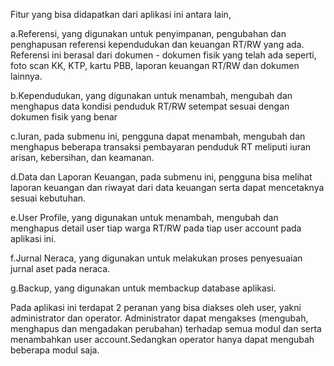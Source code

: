 Fitur yang bisa didapatkan dari aplikasi ini antara lain,

a.Referensi, yang digunakan untuk penyimpanan, pengubahan dan penghapusan referensi kependudukan dan keuangan RT/RW yang ada. Referensi ini berasal dari dokumen - dokumen fisik yang telah ada seperti, foto scan KK, KTP, kartu PBB, laporan keuangan RT/RW dan dokumen lainnya.

b.Kependudukan, yang digunakan untuk menambah, mengubah dan menghapus data kondisi penduduk RT/RW setempat sesuai dengan dokumen fisik yang benar

c.Iuran, pada submenu ini, pengguna dapat menambah, mengubah dan menghapus beberapa transaksi pembayaran penduduk RT meliputi iuran arisan, kebersihan, dan keamanan.

d.Data dan Laporan Keuangan, pada submenu ini, pengguna bisa melihat laporan keuangan dan riwayat dari data keuangan serta dapat mencetaknya sesuai kebutuhan.

e.User Profile, yang digunakan untuk menambah, mengubah dan menghapus detail user tiap warga RT/RW pada tiap user account pada aplikasi ini.

f.Jurnal Neraca, yang digunakan untuk melakukan proses penyesuaian jurnal aset pada neraca.

g.Backup, yang digunakan untuk membackup database aplikasi.

Pada aplikasi ini terdapat 2 peranan yang bisa diakses oleh user, yakni administrator dan operator. Administrator dapat mengakses (mengubah, menghapus dan mengadakan perubahan) terhadap semua modul dan serta menambahkan user account.Sedangkan operator hanya dapat mengubah beberapa modul saja.

